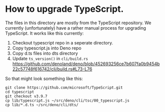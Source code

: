 # How to upgrade TypeScript.

The files in this directory are mostly from the TypeScript repository. We
currently (unfortunately) have a rather manual process for upgrading TypeScript.
It works like this currently:

1. Checkout typescript repo in a seperate directory.
2. Copy typescript.js into Deno repo
3. Copy d.ts files into dts directory
4. Update `ts_version()` in `cli/build.rs`
   https://github.com/denoland/deno/blob/452693256ce7b607fa0b9454b22c57748f616742/cli/build.rs#L73-L76

So that might look something like this:

```
git clone https://github.com/microsoft/TypeScript.git
cd typescript
git checkout v3.9.7
cp lib/typescript.js ~/src/deno/cli/tsc/00_typescript.js
cp lib/*.d.ts ~/src/deno/cli/dts/
```

